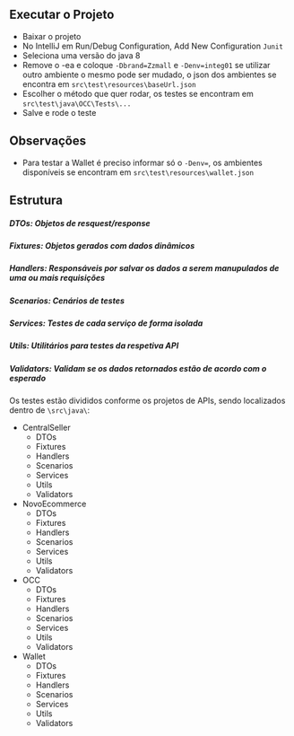 ## Executar o Projeto

- Baixar o projeto
- No IntelliJ em Run/Debug Configuration, Add New Configuration `Junit`
- Seleciona uma versão do java 8
- Remove o -ea e coloque `-Dbrand=Zzmall` e `-Denv=integ01` se utilizar outro ambiente o mesmo pode ser mudado, 
o json dos ambientes se encontra em `src\test\resources\baseUrl.json`
- Escolher o método que quer rodar, os testes se encontram em `src\test\java\OCC\Tests\...`
- Salve e rode o teste

## Observações

- Para testar a Wallet é preciso informar só o `-Denv=`,
os ambientes disponíveis se encontram em `src\test\resources\wallet.json`

## Estrutura

##### DTOs: Objetos de resquest/response
##### Fixtures: Objetos gerados com dados dinâmicos
##### Handlers: Responsáveis por salvar os dados a serem manupulados de uma ou mais requisições
##### Scenarios: Cenários de testes
##### Services: Testes de cada serviço de forma isolada
##### Utils: Utilitários para testes da respetiva API
##### Validators: Validam se os dados retornados estão de acordo com o esperado

Os testes estão divididos conforme os projetos de APIs, sendo localizados dentro de `\src\java\`:

- CentralSeller
  - DTOs
  - Fixtures
  - Handlers
  - Scenarios
  - Services
  - Utils
  - Validators
- NovoEcommerce
  - DTOs
  - Fixtures
  - Handlers
  - Scenarios
  - Services
  - Utils
  - Validators
- OCC
    - DTOs
    - Fixtures
    - Handlers
    - Scenarios
    - Services
    - Utils
    - Validators
- Wallet
    - DTOs
    - Fixtures
    - Handlers
    - Scenarios
    - Services
    - Utils
    - Validators
